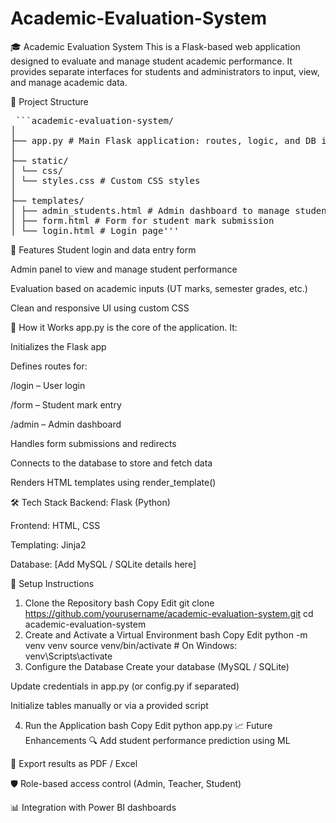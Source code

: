 # Academic-Evaluation-System

🎓 Academic Evaluation System
This is a Flask-based web application designed to evaluate and manage student academic performance. It provides separate interfaces for students and administrators to input, view, and manage academic data.

📁 Project Structure
<pre> ```academic-evaluation-system/
│
├── app.py # Main Flask application: routes, logic, and DB interaction
│
├── static/
│ └── css/
│ └── styles.css # Custom CSS styles
│
├── templates/
│ ├── admin_students.html # Admin dashboard to manage student data
│ ├── form.html # Form for student mark submission
│ └── login.html # Login page'''</pre>
🚀 Features
Student login and data entry form

Admin panel to view and manage student performance

Evaluation based on academic inputs (UT marks, semester grades, etc.)

Clean and responsive UI using custom CSS

🧠 How it Works
app.py is the core of the application. It:

Initializes the Flask app

Defines routes for:

/login – User login

/form – Student mark entry

/admin – Admin dashboard

Handles form submissions and redirects

Connects to the database to store and fetch data

Renders HTML templates using render_template()

🛠️ Tech Stack
Backend: Flask (Python)

Frontend: HTML, CSS

Templating: Jinja2

Database: [Add MySQL / SQLite details here]

🔧 Setup Instructions
1. Clone the Repository
bash
Copy
Edit
git clone https://github.com/yourusername/academic-evaluation-system.git
cd academic-evaluation-system
2. Create and Activate a Virtual Environment
bash
Copy
Edit
python -m venv venv
source venv/bin/activate        # On Windows: venv\Scripts\activate
3. Configure the Database
Create your database (MySQL / SQLite)

Update credentials in app.py (or config.py if separated)

Initialize tables manually or via a provided script

4. Run the Application
bash
Copy
Edit
python app.py
📈 Future Enhancements
🔍 Add student performance prediction using ML

📄 Export results as PDF / Excel

🛡️ Role-based access control (Admin, Teacher, Student)

📊 Integration with Power BI dashboards
